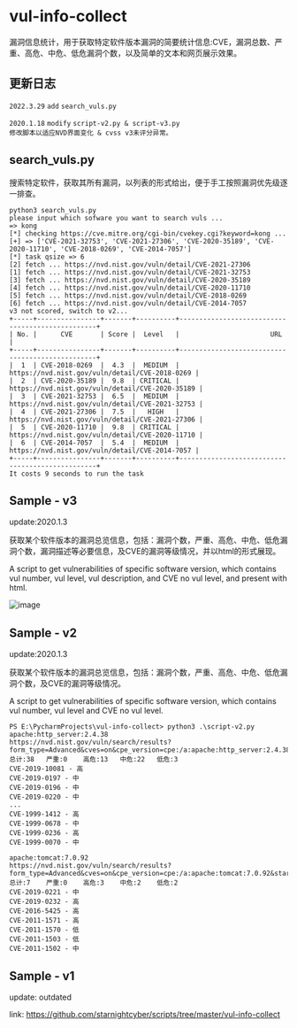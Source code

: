 # vul-info-collect

漏洞信息统计，用于获取特定软件版本漏洞的简要统计信息:CVE，漏洞总数、严重、高危、中危、低危漏洞个数，以及简单的文本和网页展示效果。

## 更新日志

`2022.3.29` `add` `search_vuls.py`

`2020.1.18` `modify` `script-v2.py & script-v3.py`	
`修改脚本以适应NVD界面变化 & cvss v3未评分异常。`
## search_vuls.py

搜索特定软件，获取其所有漏洞，以列表的形式给出，便于手工按照漏洞优先级逐一排查。

```
python3 search_vuls.py
please input which sofware you want to search vuls ... 
=> kong
[*] checking https://cve.mitre.org/cgi-bin/cvekey.cgi?keyword=kong ...
[+] => ['CVE-2021-32753', 'CVE-2021-27306', 'CVE-2020-35189', 'CVE-2020-11710', 'CVE-2018-0269', 'CVE-2014-7057']
[*] task qsize => 6
[2] fetch ... https://nvd.nist.gov/vuln/detail/CVE-2021-27306
[1] fetch ... https://nvd.nist.gov/vuln/detail/CVE-2021-32753
[3] fetch ... https://nvd.nist.gov/vuln/detail/CVE-2020-35189
[4] fetch ... https://nvd.nist.gov/vuln/detail/CVE-2020-11710
[5] fetch ... https://nvd.nist.gov/vuln/detail/CVE-2018-0269
[6] fetch ... https://nvd.nist.gov/vuln/detail/CVE-2014-7057
v3 not scored, switch to v2...
+-----+----------------+-------+----------+-------------------------------------------------+
| No. |      CVE       | Score |  Level   |                       URL                       |
+-----+----------------+-------+----------+-------------------------------------------------+
|  1  | CVE-2018-0269  |  4.3  |  MEDIUM  |  https://nvd.nist.gov/vuln/detail/CVE-2018-0269 |
|  2  | CVE-2020-35189 |  9.8  | CRITICAL | https://nvd.nist.gov/vuln/detail/CVE-2020-35189 |
|  3  | CVE-2021-32753 |  6.5  |  MEDIUM  | https://nvd.nist.gov/vuln/detail/CVE-2021-32753 |
|  4  | CVE-2021-27306 |  7.5  |   HIGH   | https://nvd.nist.gov/vuln/detail/CVE-2021-27306 |
|  5  | CVE-2020-11710 |  9.8  | CRITICAL | https://nvd.nist.gov/vuln/detail/CVE-2020-11710 |
|  6  | CVE-2014-7057  |  5.4  |  MEDIUM  |  https://nvd.nist.gov/vuln/detail/CVE-2014-7057 |
+-----+----------------+-------+----------+-------------------------------------------------+
It costs 9 seconds to run the task
```
## Sample - v3

update:2020.1.3

获取某个软件版本的漏洞总览信息，包括：漏洞个数，严重、高危、中危、低危漏洞个数，漏洞描述等必要信息，及CVE的漏洞等级情况，并以html的形式展现。

A script to get vulnerabilities of specific software version, which contains vul number, vul level, vul description, and CVE no vul level, and present with html.

![image](https://raw.githubusercontent.com/starnightcyber/vul-info-collect/master/pic.png)

## Sample - v2

update:2020.1.3

获取某个软件版本的漏洞总览信息，包括：漏洞个数，严重、高危、中危、低危漏洞个数，及CVE的漏洞等级情况。

A script to get vulnerabilities of specific software version, which contains vul number, vul level and CVE no vul level.

```
PS E:\PycharmProjects\vul-info-collect> python3 .\script-v2.py
apache:http_server:2.4.38
https://nvd.nist.gov/vuln/search/results?form_type=Advanced&cves=on&cpe_version=cpe:/a:apache:http_server:2.4.38&startIndex=20
总计:38	严重:0	高危:13	中危:22	低危:3
CVE-2019-10081 - 高
CVE-2019-0197 - 中
CVE-2019-0196 - 中
CVE-2019-0220 - 中
...
CVE-1999-1412 - 高
CVE-1999-0678 - 中
CVE-1999-0236 - 高
CVE-1999-0070 - 中

apache:tomcat:7.0.92
https://nvd.nist.gov/vuln/search/results?form_type=Advanced&cves=on&cpe_version=cpe:/a:apache:tomcat:7.0.92&startIndex=0
总计:7	严重:0	高危:3	中危:2	低危:2
CVE-2019-0221 - 中
CVE-2019-0232 - 高
CVE-2016-5425 - 高
CVE-2011-1571 - 高
CVE-2011-1570 - 低
CVE-2011-1503 - 低
CVE-2011-1502 - 中
```

## Sample - v1

update: outdated

link: https://github.com/starnightcyber/scripts/tree/master/vul-info-collect

